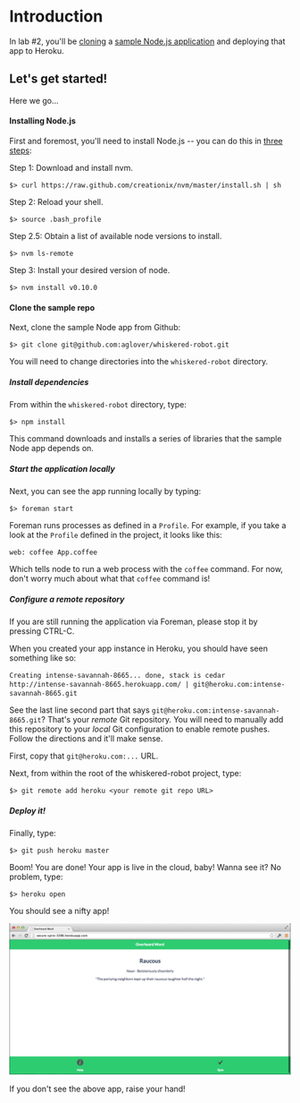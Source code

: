 # Introduction

In lab #2, you'll be [cloning](https://www.kernel.org/pub/software/scm/git/docs/git-clone.html) a [sample Node.js application](https://github.com/aglover/whiskered-robot) and deploying that app to Heroku.

## Let's get started! 

Here we go...

#### Installing Node.js

First and foremost, you'll need to install Node.js -- you can do this in [three steps](http://thediscoblog.com/blog/2013/03/12/node-in-3-commands/):

Step 1: Download and install nvm.

```
$> curl https://raw.github.com/creationix/nvm/master/install.sh | sh
```

Step 2: Reload your shell.

```
$> source .bash_profile
```

Step 2.5: Obtain a list of available node versions to install.

```
$> nvm ls-remote
```

Step 3: Install your desired version of node.

```
$> nvm install v0.10.0
```

#### Clone the sample repo

Next, clone the sample Node app from Github:

```
$> git clone git@github.com:aglover/whiskered-robot.git
```

You will need to change directories into the `whiskered-robot` directory.

##### Install dependencies

From within the `whiskered-robot` directory, type:

```
$> npm install
```

This command downloads and installs a series of libraries that the sample Node app depends on. 

##### Start the application locally

Next, you can see the app running locally by typing:

```
$> foreman start
```

Foreman runs processes as defined in a `Profile`. For example, if you take a look at the `Profile` defined in the project, it looks like this:

```
web: coffee App.coffee
```

Which tells node to run a web process with the `coffee` command. For now, don't worry much about what that `coffee` command is! 

##### Configure a remote repository

If you are still running the application via Foreman, please stop it by pressing CTRL-C. 

When you created your app instance in Heroku, you should have seen something like so:

```
Creating intense-savannah-8665... done, stack is cedar
http://intense-savannah-8665.herokuapp.com/ | git@heroku.com:intense-savannah-8665.git
```

See the last line second part that says `git@heroku.com:intense-savannah-8665.git`? That's your _remote_ Git repository. You will need to manually add this repository to your _local_ Git configuration to enable remote pushes. Follow the directions and it'll make sense. 

First, copy that `git@heroku.com:...` URL. 

Next, from within the root of the whiskered-robot project, type:

```
$> git remote add heroku <your remote git repo URL>
```

##### Deploy it!

Finally, type:

```
$> git push heroku master
```

Boom! You are done! Your app is live in the cloud, baby! Wanna see it? No problem, type:

```
$> heroku open
```

You should see a nifty app! 

![your app is live!](../../docs/imgs/liveapp.png)

If you don't see the above app, raise your hand! 
